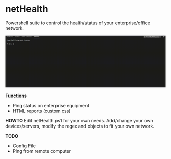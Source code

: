 # netHealth
Powershell suite to control the health/status of your enterprise/office network.

![](outps1.gif)

**Functions**
- Ping status on enterprise equipment
- HTML reports (custom css)

**HOWTO**
Edit netHealth.ps1 for your own needs. Add/change your own devices/servers, modify the regex and objects to fit your own network.

**TODO** 
- Config File
- Ping from remote computer
